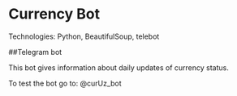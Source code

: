 # Currency Bot
Technologies: Python, BeautifulSoup, telebot

##Telegram bot

This bot gives information about daily updates of currency status. 

To test the bot go to: @curUz_bot
